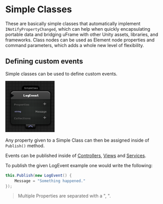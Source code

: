 # Simple Classes

These are basically simple classes that automatically implement `INotifyPropertyChanged`, which can help when quickly encapsulating portable data and bridging uFrame with other Unity assets, libraries, and frameworks. Class nodes can be used as Element node properties and command parameters, which adds a whole new level of flexibility.

## Defining custom events

Simple classes can be used to define custom events.

![Example of Log Event](images/log_event.png)

Any property given to a Simple Class can then be assigned inside of `Publish()` method.

Events can be published inside of [Controllers](../controller.md), [Views](view-node.md) and [Services](services.md).

To publish the given LogEvent example one would write the following:

```csharp
this.Publish(new LogEvent() {
	Message = "Something happened."
});
```

> Multiple Properties are separated with a ", ".
